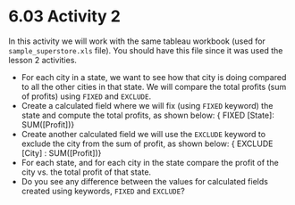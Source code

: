 # 6.03 Activity 2

In this activity we will work with the same tableau workbook (used for `sample_superstore.xls` file). You should have this file since it was used the lesson 2 activities.

- For each city in a state, we want to see how that city is doing compared to all the other cities in that state. We will compare the total profits (sum of profits) using `FIXED` and `EXCLUDE`.
- Create a calculated field where we will fix (using `FIXED` keyword) the state and compute the total profits, as shown below:
  { FIXED [State]: SUM([Profit])}
- Create another calculated field we will use the `EXCLUDE` keyword to exclude the city from the sum of profit, as shown below:
  { EXCLUDE [City] : SUM([Profit])}
- For each state, and for each city in the state compare the profit of the city vs. the total profit of that state.
- Do you see any difference between the values for calculated fields created using keywords, `FIXED` and `EXCLUDE`?
